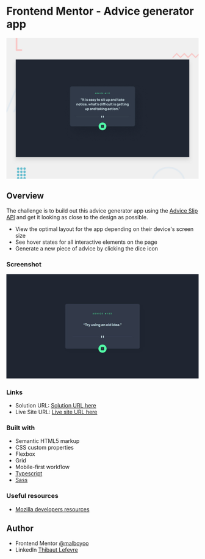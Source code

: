 # Frontend Mentor - Advice generator app

![Design preview for the Advice generator app coding challenge](./design/desktop-preview.jpg)

## Overview

The challenge is to build out this advice generator app using the [Advice Slip API](https://api.adviceslip.com) and get it looking as close to the design as possible.

-  View the optimal layout for the app depending on their device's screen size
-  See hover states for all interactive elements on the page
-  Generate a new piece of advice by clicking the dice icon

### Screenshot

![](./design/final_ver.jpg)

### Links

-  Solution URL: [Solution URL here](TBC)
-  Live Site URL: [Live site URL here](TBC)

### Built with

-  Semantic HTML5 markup
-  CSS custom properties
-  Flexbox
-  Grid
-  Mobile-first workflow
-  [Typescript](https://www.typescriptlang.org/)
-  [Sass](https://sass-lang.com/)

### Useful resources

-  [Mozilla developers resources](https://developer.mozilla.org/)

## Author

-  Frontend Mentor [@malboyoo](https://www.frontendmentor.io/profile/malboyoo)
-  LinkedIn [Thibaut Lefevre](https://www.linkedin.com/in/thibaut-lefevre-b60101117/)
